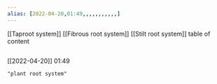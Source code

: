 ```yaml
---
alias: [2022-04-20,01:49,,,,,,,,,,,]
---
```

[[Taproot system]] [[Fibrous root system]] [[Stilt root system]]
table of content
```toc
```

[[2022-04-20]] 01:49

```query
"plant root system"
```